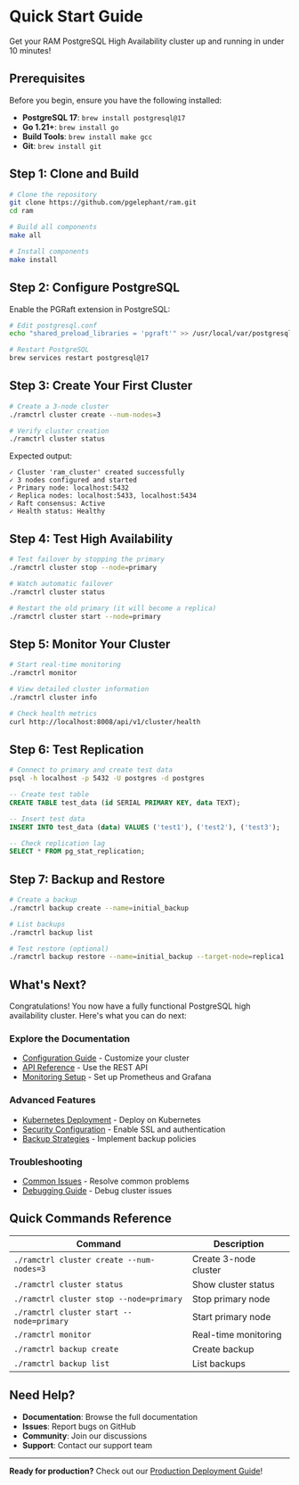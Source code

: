 # Quick Start Guide

Get your RAM PostgreSQL High Availability cluster up and running in under 10 minutes!

## Prerequisites

Before you begin, ensure you have the following installed:

- **PostgreSQL 17**: `brew install postgresql@17`
- **Go 1.21+**: `brew install go`
- **Build Tools**: `brew install make gcc`
- **Git**: `brew install git`

## Step 1: Clone and Build

```bash
# Clone the repository
git clone https://github.com/pgelephant/ram.git
cd ram

# Build all components
make all

# Install components
make install
```

## Step 2: Configure PostgreSQL

Enable the PGRaft extension in PostgreSQL:

```bash
# Edit postgresql.conf
echo "shared_preload_libraries = 'pgraft'" >> /usr/local/var/postgresql@17/postgresql.conf

# Restart PostgreSQL
brew services restart postgresql@17
```

## Step 3: Create Your First Cluster

```bash
# Create a 3-node cluster
./ramctrl cluster create --num-nodes=3

# Verify cluster creation
./ramctrl cluster status
```

Expected output:
```
✓ Cluster 'ram_cluster' created successfully
✓ 3 nodes configured and started
✓ Primary node: localhost:5432
✓ Replica nodes: localhost:5433, localhost:5434
✓ Raft consensus: Active
✓ Health status: Healthy
```

## Step 4: Test High Availability

```bash
# Test failover by stopping the primary
./ramctrl cluster stop --node=primary

# Watch automatic failover
./ramctrl cluster status

# Restart the old primary (it will become a replica)
./ramctrl cluster start --node=primary
```

## Step 5: Monitor Your Cluster

```bash
# Start real-time monitoring
./ramctrl monitor

# View detailed cluster information
./ramctrl cluster info

# Check health metrics
curl http://localhost:8008/api/v1/cluster/health
```

## Step 6: Test Replication

```bash
# Connect to primary and create test data
psql -h localhost -p 5432 -U postgres -d postgres
```

```sql
-- Create test table
CREATE TABLE test_data (id SERIAL PRIMARY KEY, data TEXT);

-- Insert test data
INSERT INTO test_data (data) VALUES ('test1'), ('test2'), ('test3');

-- Check replication lag
SELECT * FROM pg_stat_replication;
```

## Step 7: Backup and Restore

```bash
# Create a backup
./ramctrl backup create --name=initial_backup

# List backups
./ramctrl backup list

# Test restore (optional)
./ramctrl backup restore --name=initial_backup --target-node=replica1
```

## What's Next?

Congratulations! You now have a fully functional PostgreSQL high availability cluster. Here's what you can do next:

### Explore the Documentation
- [Configuration Guide](configuration.md) - Customize your cluster
- [API Reference](api-reference/rest-api.md) - Use the REST API
- [Monitoring Setup](examples/monitoring.md) - Set up Prometheus and Grafana

### Advanced Features
- [Kubernetes Deployment](deployment/kubernetes.md) - Deploy on Kubernetes
- [Security Configuration](configuration/security.md) - Enable SSL and authentication
- [Backup Strategies](examples/backup-restore.md) - Implement backup policies

### Troubleshooting
- [Common Issues](troubleshooting/common-issues.md) - Resolve common problems
- [Debugging Guide](troubleshooting/debugging.md) - Debug cluster issues

## Quick Commands Reference

| Command | Description |
|---------|-------------|
| `./ramctrl cluster create --num-nodes=3` | Create 3-node cluster |
| `./ramctrl cluster status` | Show cluster status |
| `./ramctrl cluster stop --node=primary` | Stop primary node |
| `./ramctrl cluster start --node=primary` | Start primary node |
| `./ramctrl monitor` | Real-time monitoring |
| `./ramctrl backup create` | Create backup |
| `./ramctrl backup list` | List backups |

## Need Help?

- **Documentation**: Browse the full documentation
- **Issues**: Report bugs on GitHub
- **Community**: Join our discussions
- **Support**: Contact our support team

---

**Ready for production?** Check out our [Production Deployment Guide](deployment/production.md)!
